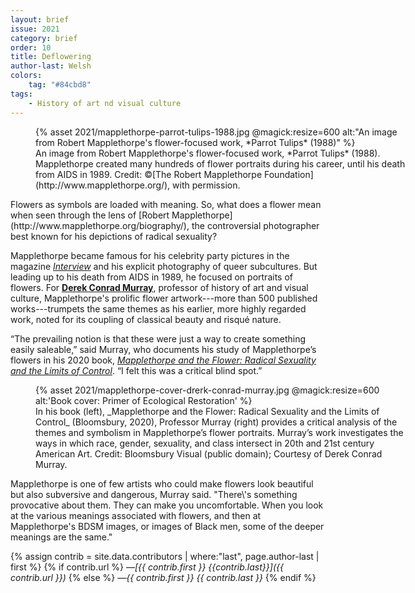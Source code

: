 ```yaml
---
layout: brief
issue: 2021
category: brief
order: 10
title: Deflowering
author-last: Welsh
colors:
    tag: "#84cbd8"
tags:
    - History of art nd visual culture
---
```

<figure class="briefs-full" style="width:600px">
  {% asset 2021/mapplethorpe-parrot-tulips-1988.jpg @magick:resize=600 alt:"An image from Robert Mapplethorpe's flower-focused work, *Parrot Tulips*
(1988)" %}<figcaption markdown="span">An image from Robert Mapplethorpe's flower-focused work, *Parrot Tulips*
(1988). Mapplethorpe created many hundreds of flower portraits during
his career, until his death from AIDS in 1989. Credit: ©[The Robert
Mapplethorpe Foundation](http://www.mapplethorpe.org/), with permission.</figcaption>
</figure>
Flowers as symbols are loaded with meaning. So, what does a flower mean
when seen through the lens of [Robert
Mapplethorpe](http://www.mapplethorpe.org/biography/), the controversial
photographer best known for his depictions of radical
sexuality?

Mapplethorpe became famous for his celebrity party pictures in the
magazine [*Interview*](https://www.interviewmagazine.com/) and his
explicit photography of queer subcultures. But leading up to his death
from AIDS in 1989, he focused on portraits of flowers. For [**Derek
Conrad Murray**](https://havc.ucsc.edu/faculty/derek-murray),
professor of history of art and visual culture, Mapplethorpe's prolific
flower artwork---more than 500 published works---trumpets the same
themes as his earlier, more highly regarded work, noted for its coupling
of classical beauty and risqué nature.

“The prevailing notion is that these were just a way to create something easily saleable,” said Murray, who documents his study of Mapplethorpe’s flowers in his 2020 book, [_Mapplethorpe and the Flower: Radical Sexuality and the Limits of Control_](https://www.bloomsbury.com/us/mapplethorpe-and-the-flower-9781788312516/). “I felt this was a critical blind spot.”
<figure class="briefs-full" style="width:600px">
  {% asset 2021/mapplethorpe-cover-drerk-conrad-murray.jpg @magick:resize=600 alt:'Book cover: Primer of Ecological Restoration' %}<figcaption markdown="span">In his book (left), _Mapplethorpe and the Flower: Radical Sexuality and the Limits of Control_ (Bloomsbury, 2020), Professor Murray (right) provides a critical analysis of the themes and symbolism in Mapplethorpe’s flower portraits. Murray’s work investigates the ways in which race, gender, sexuality, and class intersect in 20th and 21st century American Art. Credit: Bloomsbury Visual (public domain); Courtesy of Derek Conrad Murray.
</figcaption>
</figure>
Mapplethorpe is one of few artists who could make flowers look beautiful but also subversive and dangerous, Murray said. "There\'s something provocative about them. They can make you uncomfortable. When you look at the various meanings associated with flowers, and then at Mapplethorpe's BDSM images, or images of Black men, some of the deeper meanings are the same."

{% assign contrib = site.data.contributors | where:"last", page.author-last | first %}
{% if contrib.url %}
*&mdash;[{{ contrib.first }} {{contrib.last}}]({{ contrib.url }})*
{% else %}
*&mdash;{{ contrib.first }} {{ contrib.last }}*
{% endif %}
